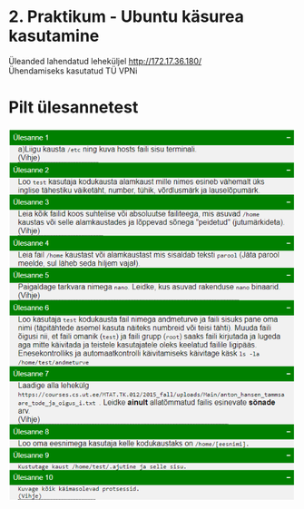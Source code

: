 # 2. Praktikum - Ubuntu käsurea kasutamine

Üleanded lahendatud leheküljel http://172.17.36.180/  
Ühendamiseks kasutatud TÜ VPNi

# Pilt ülesannetest
![image](https://github.com/marcanderetti/Opsysteemid2022/blob/main/2.%20praktikum/ulesanded.png)

